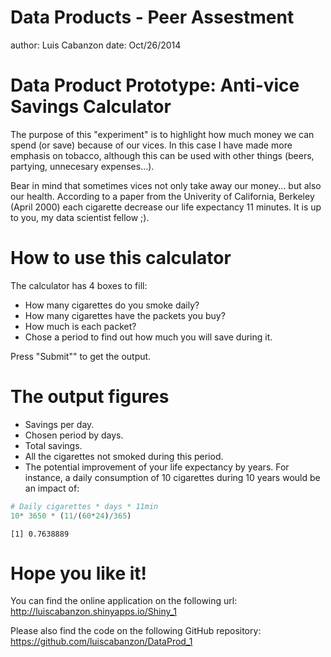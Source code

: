 Data Products - Peer Assestment
========================================================
author: Luis Cabanzon
date: Oct/26/2014

Data Product Prototype: Anti-vice Savings Calculator
========================================================

The purpose of this "experiment" is to highlight how much money we can spend (or save) because of our vices.
In this case I have made more emphasis on tobacco, although this can be used with other things (beers, partying, unnecesary expenses...).

Bear in mind that sometimes vices not only take away our money... but also our health. According to a paper from the Univerity of California, Berkeley (April 2000) each cigarette decrease our life expectancy 11 minutes. It is up to you, my data scientist fellow ;).


How to use this calculator
========================================================
The calculator has 4 boxes to fill:

- How many cigarettes do you smoke daily?
- How many cigarettes have the packets you buy?
- How much is each packet?
- Chose a period to find out how much you will save during it.

Press "Submit"" to get the output.

The output figures
========================================================
- Savings per day.
- Chosen period by days.
- Total savings.
- All the cigarettes not smoked during this period.
- The potential improvement of your life expectancy by years. For instance, a daily consumption of 10 cigarettes during 10 years would be an impact of:

```r
# Daily cigarettes * days * 11min
10* 3650 * (11/(60*24)/365)
```

```
[1] 0.7638889
```

Hope you like it!
========================================================

You can find the online application on the following url:
http://luiscabanzon.shinyapps.io/Shiny_1

Please also find the code on the following GitHub repository:
https://github.com/luiscabanzon/DataProd_1

